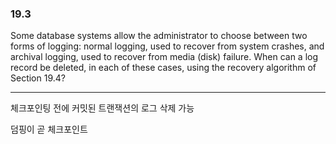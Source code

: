 ### 19.3

Some database systems allow the administrator to choose between two forms
of logging: normal logging, used to recover from system crashes, and archival
logging, used to recover from media (disk) failure. When can a log record be
deleted, in each of these cases, using the recovery algorithm of Section 19.4?

---

체크포인팅 전에 커밋된 트랜잭션의 로그 삭제 가능

덤핑이 곧 체크포인트